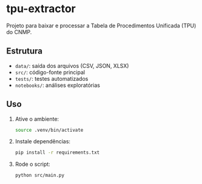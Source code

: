 # tpu-extractor

Projeto para baixar e processar a Tabela de Procedimentos Unificada (TPU) do CNMP.

## Estrutura
- `data/`: saída dos arquivos (CSV, JSON, XLSX)
- `src/`: código-fonte principal
- `tests/`: testes automatizados
- `notebooks/`: análises exploratórias

## Uso
1. Ative o ambiente:
   ```bash
   source .venv/bin/activate
   ```

2. Instale dependências:
   ```bash
   pip install -r requirements.txt
   ```

3. Rode o script:
   ```bash
   python src/main.py
   ```
